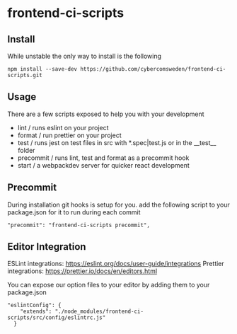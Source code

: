 # frontend-ci-scripts

## Install

While unstable the only way to install is the following

```
npm install --save-dev https://github.com/cybercomsweden/frontend-ci-scripts.git
```

## Usage

There are a few scripts exposed to help you with your development

- lint / runs eslint on your project
- format / run prettier on your project
- test / runs jest on test files in src with \*.spec|test.js or in the \_\_test\_\_ folder
- precommit / runs lint, test and format as a precommit hook
- start / a webpackdev server for quicker react development

## Precommit

During installation git hooks is setup for you.
add the following script to your package.json for it to run during each commit

```
"precommit": "frontend-ci-scripts precommit",
```

## Editor Integration

ESLint integrations: https://eslint.org/docs/user-guide/integrations
Prettier integrations: https://prettier.io/docs/en/editors.html

You can expose our option files to your editor by adding them to your package.json

```
"eslintConfig": {
    "extends": "./node_modules/frontend-ci-scripts/src/config/eslintrc.js"
  }
```
